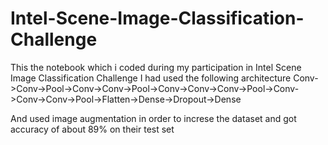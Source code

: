 # Intel-Scene-Image-Classification-Challenge
This the notebook which i coded during my participation in Intel Scene Image Classification Challenge
I had used the following architecture
Conv->Conv->Pool->Conv->Conv->Pool->Conv->Conv->Conv->Pool->Conv->Conv->Conv->Pool->Flatten->Dense->Dropout->Dense

And used image augmentation in order to increse the dataset and got accuracy of about 89% on their test set 
